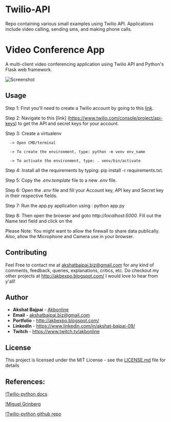 # Twilio-API
Repo containing various small examples using Twilio API. Applications include video calling, sending sms, and making phone calls.

# Video Conference App

A multi-client video conferencing application using Twilio API and Python's Flask web framework. 

![Screenshot](screenshot.PNG)

## Usage

Step 1: First you'll need to create a Twilio account by going to this [link](www.twilio.com/referral/1OpuBl). 

Step 2: Navigate to this [link] (https://www.twilio.com/console/project/api-keys) to get the API and secret keys for your account.

Step 3: Create a virtualenv

      -> Open CMD/terminal
      
      -> To create the environment, type: python -m venv env_name
      
      -> To activate the environment, type: . venv/bin/activate
      
Step 4: Install all the requirements by typing: pip install -r requirements.txt.

Step 5: Copy the *.env.template* file to a new *.env* file. 

Step 6: Open the *.env* file and fill your Account key, API key and Secret key in their respective fields.

Step 7: Run the app.py application using : python app.py

Step 8: Then open the browser and goto *http://localhost:5000*. Fill out the Name text field and click on the 

Please Note: You might want to allow the firewall to share data publically. Also, allow the Microphone and Camera use in your browser.

## Contributing

Feel Free to contact me at akshatbajpai.biz@gmail.com for any kind of comments, feedback, queries, explanations, critics, etc. Do checkout my other projects at http://akbexpo.blogspot.com/ I would love to hear from y'all!

## Author

* **Akshat Bajpai** - [Akbonline](https://github.com/Akbonline)
* **Email** - akshatbajpai.biz@gmail.com
* **Portfolio** - http://akbexpo.blogspot.com/
* **LinkedIn** - https://www.linkedin.com/in/akshat-bajpai-09/
* **Twitch** - https://www.twitch.tv/akbonline

## License

This project is licensed under the MIT License - see the [LICENSE.md](LICENSE.md) file for details

## References:

[!Twilio-python docs](https://www.twilio.com/docs/libraries/reference/twilio-python/index.html)

[!Miguel Grinberg](https://www.youtube.com/channel/UCZJiXG_auf0o7LByqC1LHuQ)

[!Twilio-python github repo](https://github.com/twilio/twilio-python)
